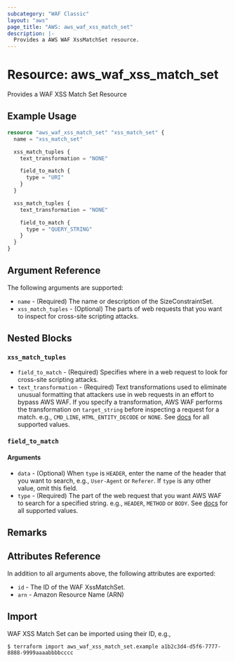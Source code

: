 ```yaml
---
subcategory: "WAF Classic"
layout: "aws"
page_title: "AWS: aws_waf_xss_match_set"
description: |-
  Provides a AWS WAF XssMatchSet resource.
---
```


# Resource: aws_waf_xss_match_set

Provides a WAF XSS Match Set Resource

## Example Usage

```terraform
resource "aws_waf_xss_match_set" "xss_match_set" {
  name = "xss_match_set"

  xss_match_tuples {
    text_transformation = "NONE"

    field_to_match {
      type = "URI"
    }
  }

  xss_match_tuples {
    text_transformation = "NONE"

    field_to_match {
      type = "QUERY_STRING"
    }
  }
}
```

## Argument Reference

The following arguments are supported:

* `name` - (Required) The name or description of the SizeConstraintSet.
* `xss_match_tuples` - (Optional) The parts of web requests that you want to inspect for cross-site scripting attacks.

## Nested Blocks

### `xss_match_tuples`

* `field_to_match` - (Required) Specifies where in a web request to look for cross-site scripting attacks.
* `text_transformation` - (Required) Text transformations used to eliminate unusual formatting that attackers use in web requests in an effort to bypass AWS WAF.
  If you specify a transformation, AWS WAF performs the transformation on `target_string` before inspecting a request for a match.
  e.g., `CMD_LINE`, `HTML_ENTITY_DECODE` or `NONE`.
  See [docs](http://docs.aws.amazon.com/waf/latest/APIReference/API_XssMatchTuple.html#WAF-Type-XssMatchTuple-TextTransformation)
  for all supported values.

### `field_to_match`

#### Arguments

* `data` - (Optional) When `type` is `HEADER`, enter the name of the header that you want to search, e.g., `User-Agent` or `Referer`.
  If `type` is any other value, omit this field.
* `type` - (Required) The part of the web request that you want AWS WAF to search for a specified string.
  e.g., `HEADER`, `METHOD` or `BODY`.
  See [docs](http://docs.aws.amazon.com/waf/latest/APIReference/API_FieldToMatch.html)
  for all supported values.


## Remarks

## Attributes Reference

In addition to all arguments above, the following attributes are exported:

* `id` - The ID of the WAF XssMatchSet.
* `arn` - Amazon Resource Name (ARN)

## Import

WAF XSS Match Set can be imported using their ID, e.g.,

```
$ terraform import aws_waf_xss_match_set.example a1b2c3d4-d5f6-7777-8888-9999aaaabbbbcccc
```
